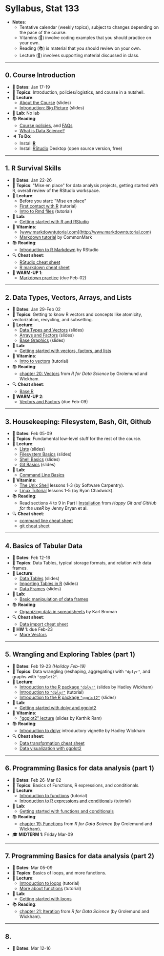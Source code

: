 # Syllabus, Stat 133

- __Notes__:
    + Tentative calendar (weekly topics), subject to changes depending on 
    the pace of the course.
    + Vitamins (:pill:) involve coding examples that you should practice on your own.
    + Reading (:books:) is material that you should review on your own.
    + Lecture (:book:) involves supporting material discussed in class.


-----


## 0. Course Introduction

- :calendar: __Dates__: Jan 17-19
- :pushpin: __Topics__: Introduction, policies/logistics, and course in a nutshell.
- :book: __Lecture__:
    + [About the Course](../slides/00-about-course.pdf) (slides)
    + [Introduction: Big Picture](../slides/01-big-picture.pdf) (slides)
- :microscope: __Lab__: No lab
- :books: __Reading__:
    + [Course policies](policies.md), and [FAQs](faqs.md)
    + [What is Data Science?](../papers/what-is-data-science.pdf)
- :speaker: __To Do__: 
    + Install [__R__](https://cran.cnr.berkeley.edu/) 
    + Install [RStudio](https://www.rstudio.com/products/rstudio/download/#download) Desktop (open source version, free)


-----


## 1. R Survival Skills

- :calendar: __Dates__: Jan 22-26
- :pushpin: __Topics__: "Mise en place" for data analysis projects, getting started with R, overall review of the RStudio workspace.
- :book: __Lecture__:
    + Before you start: "Mise en place"
    + [First contact with R](../tutorials/01-intro-to-R.md) (tutorial)
    + [Intro to Rmd files](../tutorials/02-intro-to-Rmd-files.md) (tutorial)
- :microscope: __Lab__:
    + [Getting started with R and RStudio](../labs/lab01-R-basics.md)
- :pill: __Vitamins__:
    + [www.markdowntutorial.com](http://www.markdowntutorial.com)
    + [Markdown tutorial](http://commonmark.org/help/tutorial) by CommonMark
- :books: __Reading__:
    + [Introduction to R Markdown](http://rmarkdown.rstudio.com/lesson-1.html) by RStudio
- :mag: __Cheat sheet__: 
    + [RStudio cheat sheet](../cheatsheets/rstudio-IDE-cheatsheet.pdf)
    + [R markdown cheat sheet](../cheatsheets/rmarkdown-cheatsheet-2.0.pdf)
- :large_blue_circle: __WARM-UP 1__:
    + [Markdown practice](../hws/up01-markdown.pdf) (due Feb-02)


-----


## 2. Data Types, Vectors, Arrays, and Lists

- :calendar: __Dates__: Jan 29-Feb 02
- :pushpin: __Topics__: Getting to know R vectors and concepts like atomicity, vectorization, recycling, and subsetting.
- :book: __Lecture__:
    + [Data Types and Vectors](../slides/03-R-vector-types.pdf) (slides)
    + [Arrays and Factors](../slides/04-arrays-factors.pdf) (slides)
    + [Base Graphics](../slides/05-base-graphics.pdf) (slides)
- :microscope: __Lab__:
    + [Getting started with vectors, factors, and lists](../labs/lab02-vector-basics.md)
- :pill: __Vitamins__:
    + [Intro to vectors](../tutorials/03-intro-to-vectors.md) (tutorial)
- :books: __Reading__:
    + [chapter 20: Vectors](http://r4ds.had.co.nz/vectors.html) from _R for Data Science_ by Grolemund and Wickham.
- :mag: __Cheat sheet__: 
    + [Base R](../cheatsheets/base-r-cheatsheet.pdf)
- :large_blue_circle: __WARM-UP 2__:
    + [Vectors and Factors](../hws/up02-vector-basics.pdf) (due Feb-09)


-----


## 3. Housekeeping: Filesystem, Bash, Git, Github

- :calendar: __Dates__: Feb 05-09
- :pushpin: __Topics__: Fundamental low-level stuff for the rest of the course.
- :book: __Lecture__:
    + [Lists](../slides/05-lists.pdf) (slides)
    + [Filesystem Basics](../slides/06-filesystem-basics.pdf) (slides)
    + [Shell Basics](../slides/07-shell-basics.pdf) (slides)
    + [Git Basics](../slides/08-git-basics.pdf) (slides)
- :microscope: __Lab__:
    + [Command Line Basics](../labs/lab03-command-line-basics.md)
- :pill: __Vitamins__:
    + [The Unix Shell](http://swcarpentry.github.io/shell-novice/) lessons 1-3 (by Software Carpentry).
    + [Linux Tutorial](https://ryanstutorials.net/linuxtutorial/) lessons 1-5 (by Ryan Chadwick).
- :books: __Reading__:
    + Read sections 4 to 9 in Part I [Installation](http://happygitwithr.com/installation-pain.html) from _Happy Git and GitHub for the useR_ by Jenny Bryan et al.
- :mag: __Cheat sheet__:
    + [command line cheat sheet](../cheatsheets/command-line-cheatsheet.pdf)
    + [git cheat sheet](../cheatsheets/git-cheatsheet.pdf)


-----


## 4. Basics of Tabular Data

- :calendar: __Dates__: Feb 12-16
- :pushpin: __Topics__: Data Tables, typical storage formats, and relation with data frames.
- :book: __Lecture__:
    + [Data Tables](../slides/09-data-tables.pdf) (slides)
    + [Importing Tables in R](../slides/10-importing-tables.pdf) (slides)
    + [Data Frames](../slides/11-data-frame-basics.pdf) (slides)
- :microscope: __Lab__:
    + [Basic manipulation of data frames](../labs/lab04-data-frame-basics.md)
- :books: __Reading__:
    + [Organizing data in spreadsheets](http://kbroman.org/dataorg/) by Karl Broman
- :mag: __Cheat sheet__:
    + [Data import cheat sheet](../cheat-sheets/data-import-cheatsheet.pdf)
- :large_blue_circle: __HW 1__: due Feb-23
    + [More Vectors](../hws/hw01-more-vectors.pdf)
 

-----


## 5. Wrangling and Exploring Tables (part 1)

- :calendar: __Dates__: Feb 19-23 _(Holiday Feb-19)_
- :pushpin: __Topics__: Data wrangling (reshaping, aggregating) with `"dplyr"`, and 
graphs with `"ggplot2"`.
- :book: __Lecture__:
    + [Introduction to the R package `"dplyr"`](../slides/12-dplyr-introduction.pdf) (slides by Hadley Wickham)
    + [Introduction to `"dplyr"`](../tutorials/05-intro-to-dplyr.md) (tutorial)
    + [Introduction to the R package `"ggplot2"`](../slides/13-grammar-graphics.pdf) (slides)
- :microscope: __Lab__:
    + [Getting started with dplyr and ggplot2](../labs/lab05-dplyr-ggplot-basics.md)
- :pill: __Vitamins__:
    + ["ggplot2" lecture](../slides/14-ggplot-lecture.pdf) (slides by Karthik Ram)
- :books: __Reading__:
    + [Introduction to dplyr](https://cran.r-project.org/web/packages/dplyr/vignettes/dplyr.html) introductory vignette by Hadley Wickham
- :mag: __Cheat sheet__:
    + [Data transformation cheat sheet](../cheat-sheets/data-transformation-cheatsheet.pdf)
    + [Data visualization with ggplot2](../cheat-sheets/ggplot2-cheatsheet-2.1.pdf)


-----


## 6. Programming Basics for data analysis (part 1)

- :calendar: __Dates__: Feb 26-Mar 02
- :pushpin: __Topics__: Basics of Functions, R expressions, and conditionals.
- :book: __Lecture__:
    + [Introduction to functions](../tutorials/06-intro-to-functions.md) (tutorial)
    + [Introduction to R expressions and conditionals](../tutorials/07-intro-to-expressions-conditionals.md) (tutorial)
- :microscope: __Lab__:
    + [Getting started with functions and conditionals](../labs/lab06-simple-functions.md)
- :books: __Reading__: 
    + [chapter 19: Functions](http://r4ds.had.co.nz/functions.html) from _R for Data Science_ (by Grolemund and Wickham).
- :mortar_board: __MIDTERM 1__: Friday Mar-09


-----


## 7. Programming Basics for data analysis (part 2)

- :calendar: __Dates__: Mar 05-09
- :pushpin: __Topics__: Basics of loops, and more functions.
- :book: __Lecture__:
    + [Introduction to loops](../tutorials/08-intro-to-loops.md) (tutorial)
    + [More about functions](../tutorials/09-more-functions.md) (tutorial)
- :microscope: __Lab__: 
    + [Getting started with loops](../labs/lab07-simple-loops.md)
- :books: __Reading__:
    + [chapter 21: Iteration](http://r4ds.had.co.nz/iteration.html) from _R for Data Science_ (by Grolemund and Wickham).


-----


## 8. 

- :calendar: __Dates__: Mar 12-16
